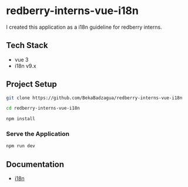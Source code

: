 # redberry-interns-vue-i18n

I created this application as a i18n guideline for redberry interns.

## Tech Stack

- vue 3
- i18n v9.x

## Project Setup

```sh
git clone https://github.com/BekaBadzagua/redberry-interns-vue-i18n
```

```sh
cd redberry-interns-vue-i18n
```

```sh
npm install
```

### Serve the Application

```sh
npm run dev
```

## Documentation

- [i18n](https://vue-i18n.intlify.dev/guide/)
